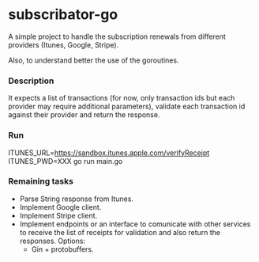 # subscribator-go
 
A simple project to handle the subscription renewals from different providers (Itunes, Google, Stripe).

Also, to understand better the use of the goroutines.

### Description ###

It expects a list of transactions (for now, only transaction ids but each provider may require additional parameters), validate each transaction id against their provider and return the response.

### Run ###

ITUNES_URL=https://sandbox.itunes.apple.com/verifyReceipt ITUNES_PWD=XXX go run main.go

### Remaining tasks ###

- Parse String response from Itunes.
- Implement Google client.
- Implement Stripe client.
- Implement endpoints or an interface to comunicate with other services to receive the list of receipts for validation and also return the responses. Options:
  - Gin + protobuffers.

